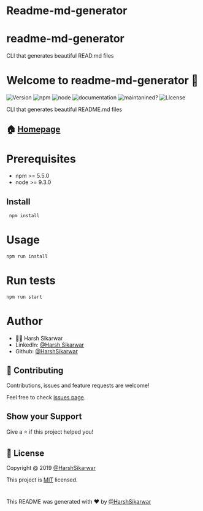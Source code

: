 # Readme-md-generator

# readme-md-generator
CLI that generates beautiful READ.md files
# Welcome to readme-md-generator 👋 

![Version](https://img.shields.io/static/v1?label=version&message=%3E=0.5.0&color=blue) ![npm](https://img.shields.io/static/v1?label=npm&message=%3E=0.5.0&color=blue) ![node](https://img.shields.io/static/v1?label=node&message=%3E=9.3.0&color=blue) ![documentation](https://img.shields.io/static/v1?label=documentation&message=yes&color=green) ![maintanined?](https://img.shields.io/static/v1?label=maintained?&message=yes&color=green) ![License](https://img.shields.io/static/v1?label=license&message=MIT&color=orange)

  CLI that generates beautiful README.md files
## 🏠  [Homepage](https://github.com/harshsikarwar20/Readme-md-generator)
 # Prerequisites
   *  npm >= 5.5.0
   *  node >= 9.3.0

 ## Install
     npm install 

 # Usage

    npm run install

 # Run tests

    npm run start

 # Author
  * 🙍‍♂️ Harsh Sikarwar
  * LinkedIn: [@Harsh Sikarwar](https://www.linkedin.com/in/harsh-sikarwar-5b57a0255)
  * Github: [@HarshSikarwar](https://github.com/harshsikarwar20)
 
 ## 🤝 Contributing

Contributions, issues and feature requests are welcome!

Feel free to check [issues page](https://stackoverflow.com/questions/61156173/find-all-my-contributions-including-issues).

## Show your Support
Give a ⭐ if this project helped you!

## 📝 License

 Copyright @ 2019 [@HarshSikarwar](https://github.com/harshsikarwar20)

This project is [MIT](http://it.mitindia.edu/) licensed.

# 

This README was generated with ❤️ by [@HarshSikarwar](https://github.com/harshsikarwar20)
